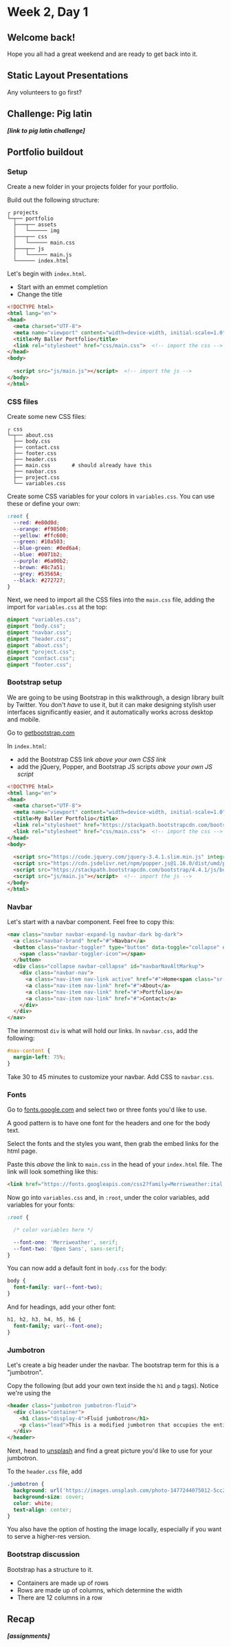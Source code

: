 # Week 2, Day 1

## Welcome back!

Hope you all had a great weekend and are ready to get back into it.



## Static Layout Presentations

Any volunteers to go first?







## Challenge: Pig latin

***[link to pig latin challenge]***






## Portfolio buildout

### Setup

Create a new folder in your projects folder for your portfolio.

Build out the following structure:

```
┌ projects
└─┬── portfolio
  ├───┬── assets
  │   └────── img
  ├───┬── css
  │   └────── main.css
  ├───┬── js
  │   └────── main.js
  └────── index.html
```

Let's begin with `index.html`.
- Start with an emmet completion
- Change the title

```html
<!DOCTYPE html>
<html lang="en">
<head>
  <meta charset="UTF-8">
  <meta name="viewport" content="width=device-width, initial-scale=1.0">
  <title>My Baller Portfolio</title>
  <link rel="stylesheet" href="css/main.css">  <!-- import the css -->
</head>
<body>
  
  <script src="js/main.js"></script>  <!-- import the js -->
</body>
</html>
```





### CSS files

Create some new CSS files:

```
┌ css
└─┬── about.css
  ├── body.css
  ├── contact.css
  ├── footer.css
  ├── header.css
  ├── main.css       # should already have this
  ├── navbar.css
  ├── project.css
  └── variables.css
```

Create some CSS variables for your colors in `variables.css`. You can use these or define your own:

```css
:root {
  --red: #e80d0d;
  --orange: #f98500;
  --yellow: #ffc600;
  --green: #10a503;
  --blue-green: #0ed6a4;
  --blue: #0071b2;
  --purple: #6a00b2;
  --brown: #8c7a51;
  --grey: #53565A;
  --black: #272727;
}
```

Next, we need to import all the CSS files into the `main.css` file, adding the import for `variables.css` at the top:

```css
@import "variables.css";
@import "body.css";
@import "navbar.css";
@import "header.css";
@import "about.css";
@import "project.css";
@import "contact.css";
@import "footer.css";
```



### Bootstrap setup

We are going to be using Bootstrap in this walkthrough, a design library built by Twitter.
You don't *have* to use it, but it can make designing stylish user interfaces significantly easier, and it automatically works across desktop and mobile.

Go to [getbootstrap.com](https://getbootstrap.com)

In `index.html`:
- add the Bootstrap CSS link *above your own CSS link*
- add the jQuery, Popper, and Bootstrap JS scripts *above your own JS script*

```html
<!DOCTYPE html>
<html lang="en">
<head>
  <meta charset="UTF-8">
  <meta name="viewport" content="width=device-width, initial-scale=1.0">
  <title>My Baller Portfolio</title>
  <link rel="stylesheet" href="https://stackpath.bootstrapcdn.com/bootstrap/4.4.1/css/bootstrap.min.css" integrity="sha384-Vkoo8x4CGsO3+Hhxv8T/Q5PaXtkKtu6ug5TOeNV6gBiFeWPGFN9MuhOf23Q9Ifjh" crossorigin="anonymous">
  <link rel="stylesheet" href="css/main.css">  <!-- import the css -->
</head>
<body>
  
  <script src="https://code.jquery.com/jquery-3.4.1.slim.min.js" integrity="sha384-J6qa4849blE2+poT4WnyKhv5vZF5SrPo0iEjwBvKU7imGFAV0wwj1yYfoRSJoZ+n" crossorigin="anonymous"></script>
  <script src="https://cdn.jsdelivr.net/npm/popper.js@1.16.0/dist/umd/popper.min.js" integrity="sha384-Q6E9RHvbIyZFJoft+2mJbHaEWldlvI9IOYy5n3zV9zzTtmI3UksdQRVvoxMfooAo" crossorigin="anonymous"></script>
  <script src="https://stackpath.bootstrapcdn.com/bootstrap/4.4.1/js/bootstrap.min.js" integrity="sha384-wfSDF2E50Y2D1uUdj0O3uMBJnjuUD4Ih7YwaYd1iqfktj0Uod8GCExl3Og8ifwB6" crossorigin="anonymous"></script>
  <script src="js/main.js"></script>  <!-- import the js -->
</body>
</html>
```

### Navbar

Let's start with a navbar component. Feel free to copy this:

```html
<nav class="navbar navbar-expand-lg navbar-dark bg-dark">
  <a class="navbar-brand" href="#">Navbar</a>
  <button class="navbar-toggler" type="button" data-toggle="collapse" data-target="#navbarNavAltMarkup" aria-controls="navbarNavAltMarkup" aria-expanded="false" aria-label="Toggle navigation">
    <span class="navbar-toggler-icon"></span>
  </button>
  <div class="collapse navbar-collapse" id="navbarNavAltMarkup">
    <div class="navbar-nav">
      <a class="nav-item nav-link active" href="#">Home<span class="sr-only">(current)</span></a>
      <a class="nav-item nav-link" href="#">About</a>
      <a class="nav-item nav-link" href="#">Portfolio</a>
      <a class="nav-item nav-link" href="#">Contact</a>
    </div>
  </div>
</nav>
```


The innermost `div` is what will hold our links.
In `navbar.css`, add the following:

```css
#nav-content {
  margin-left: 75%;
}
```











Take 30 to 45 minutes to customize your navbar. Add CSS to `navbar.css`.








### Fonts

Go to [fonts.google.com](https://fonts.google.com/) and select two or three fonts you'd like to use.

A good pattern is to have one font for the headers and one for the body text.

Select the fonts and the styles you want, then grab the embed links for the html page.

Paste this *above* the link to `main.css` in the head of your `index.html` file. The link will look something like this:

```html
<link href="https://fonts.googleapis.com/css2?family=Merriweather:ital,wght@0,400;0,700;1,700&family=Open+Sans:ital,wght@0,400;0,700;1,400&display=swap" rel="stylesheet">
```

Now go into `variables.css` and, in `:root`, under the color variables, add variables for your fonts:

```css
:root {

  /* color variables here */

  --font-one: 'Merriweather', serif;
  --font-two: 'Open Sans', sans-serif;
}  
```

You can now add a default font in `body.css` for the body:

```css
body {
  font-family: var(--font-two);
}
```

And for headings, add your other font:

```css
h1, h2, h3, h4, h5, h6 {
  font-family; var(--font-one);
}
```


### Jumbotron

Let's create a big header under the navbar. The bootstrap term for this is a "jumbotron".

Copy the following (but add your own text inside the `h1` and `p` tags). Notice we're using the 

```html
<header class="jumbotron jumbotron-fluid">
  <div class="container">
    <h1 class="display-4">Fluid jumbotron</h1>
    <p class="lead">This is a modified jumbotron that occupies the entire horizontal space of its parent.</p>
  </div>
</header>
```




Next, head to [unsplash](https://unsplash.com/) and find a great picture you'd like to use for your jumbotron.


To the `header.css` file, add

```css
.jumbotron {
  background: url('https://images.unsplash.com/photo-1477244075012-5cc28286e465?ixlib=rb-0.3.5&ixid=eyJhcHBfaWQiOjEyMDd9&s=76ae2034864198c0b4daf6117ba25e72&auto=format&fit=crop&w=500&q=60') no-repeat center;
  background-size: cover;
  color: white;
  text-align: center;
}
```

You also have the option of hosting the image locally, especially if you want to serve a higher-res version.



### Bootstrap discussion

Bootstrap has a structure to it.
- Containers are made up of rows
- Rows are made up of columns, which determine the width
- There are 12 columns in a row




## Recap

***[assignments]***